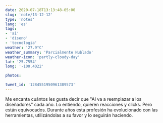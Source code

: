```yaml
---
date: 2020-07-18T13:13:48-05:00
slug: 'note/13-12-12'
type: 'notes'
lang: 'es'
tags:
- 'ai'
- 'diseno'
- 'tecnologia'
weather: '27.9°C'
weather_summary: 'Parcialmente Nublado'
weather-icon: 'partly-cloudy-day'
lat: '25.7554'
long: '-100.4022'

photos:

tweet_id: '1284551950961389573'
---
```

Me encanta cuántos les gusta decir que "AI va a reemplazar a los diseñadores" cada año. Lo entiendo, quieren reacciones y clicks. Pero están equivocados.
Durante años esta profesión ha evolucionado con las herramientas, utilizándolas a su favor y lo seguirán haciendo.    